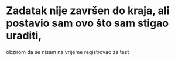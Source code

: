 # Zadatak nije završen do kraja, ali postavio sam ovo što sam stigao uraditi,
 obzirom da se nisam na vrijeme registrovao za test
